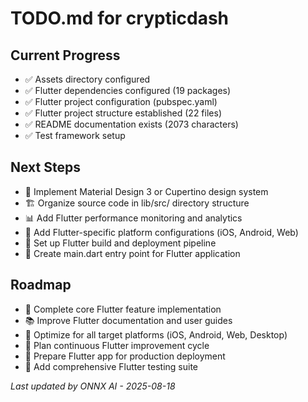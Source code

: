 # TODO.md for crypticdash

## Current Progress
- ✅ Assets directory configured
- ✅ Flutter dependencies configured (19 packages)
- ✅ Flutter project configuration (pubspec.yaml)
- ✅ Flutter project structure established (22 files)
- ✅ README documentation exists (2073 characters)
- ✅ Test framework setup

## Next Steps
- 🎨 Implement Material Design 3 or Cupertino design system
- 🏗️ Organize source code in lib/src/ directory structure
- 📊 Add Flutter performance monitoring and analytics
- 📱 Add Flutter-specific platform configurations (iOS, Android, Web)
- 🔧 Set up Flutter build and deployment pipeline
- 🚀 Create main.dart entry point for Flutter application

## Roadmap
- 🎯 Complete core Flutter feature implementation
- 📚 Improve Flutter documentation and user guides
- 📱 Optimize for all target platforms (iOS, Android, Web, Desktop)
- 🔄 Plan continuous Flutter improvement cycle
- 🚀 Prepare Flutter app for production deployment
- 🧪 Add comprehensive Flutter testing suite

*Last updated by ONNX AI - 2025-08-18*